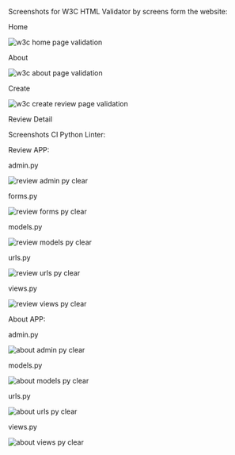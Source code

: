 Screenshots for W3C HTML Validator by screens form the website:

Home

![w3c home page validation](https://github.com/user-attachments/assets/283c810c-67f1-40d6-a174-ba18e293ccd7)

About

![w3c about page validation](https://github.com/user-attachments/assets/6c05e624-bafa-4d51-84e6-87b894dc2683)

Create

![w3c create review page validation](https://github.com/user-attachments/assets/dbd274e1-9a94-4728-aebe-dedc731c9e59)

Review Detail


Screenshots CI Python Linter:

Review APP:

admin.py

![review admin py clear](https://github.com/user-attachments/assets/fb96d00c-42b1-4336-b6bc-b5f968b89a30)

forms.py

![review forms py clear](https://github.com/user-attachments/assets/a663dc79-8bd4-4a67-abcb-1376a73ef03e)

models.py

![review models py clear](https://github.com/user-attachments/assets/592f3eb6-03db-4da9-b72b-454b906772c8)

urls.py

![review urls py clear](https://github.com/user-attachments/assets/27a41c03-e256-4ed7-b05a-c9fa755e0b07)

views.py

![review views py clear](https://github.com/user-attachments/assets/ff7c0f89-9a4c-4115-8e23-0eed64be8189)

About APP:

admin.py

![about admin py clear](https://github.com/user-attachments/assets/95eeec57-d542-4ebd-87a3-c6c6fab366f9)

models.py

![about models py clear](https://github.com/user-attachments/assets/5b1a64a0-276b-492f-bb0c-01d565062f5c)

urls.py

![about urls py clear](https://github.com/user-attachments/assets/4f71f0ac-4f6b-4298-93e4-f7f6cf06e7ef)

views.py

![about views py clear](https://github.com/user-attachments/assets/2a32d889-e339-4d62-9b37-27964e41e5e5)
